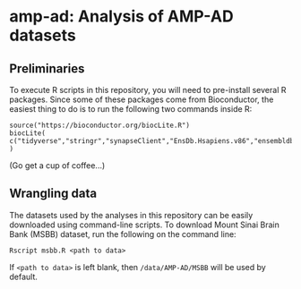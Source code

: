 # amp-ad: Analysis of AMP-AD datasets

## Preliminaries
To execute R scripts in this repository, you will need to pre-install several R packages. Since some of these packages come from Bioconductor, the easiest thing to do is to run the following two commands inside R:

    source("https://bioconductor.org/biocLite.R")
    biocLite( c("tidyverse","stringr","synapseClient","EnsDb.Hsapiens.v86","ensembldb") )
    
(Go get a cup of coffee...)

## Wrangling data
The datasets used by the analyses in this repository can be easily downloaded using command-line scripts. To download Mount Sinai Brain Bank (MSBB) dataset, run the following on the command line:

    Rscript msbb.R <path to data>

If `<path to data>` is left blank, then `/data/AMP-AD/MSBB` will be used by default.
